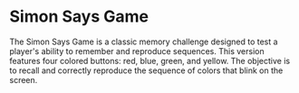 # Simon Says Game

The Simon Says Game is a classic memory challenge designed to test a player's ability to remember and reproduce sequences. This version features four colored buttons: red, blue, green, and yellow. The objective is to recall and correctly reproduce the sequence of colors that blink on the screen.

